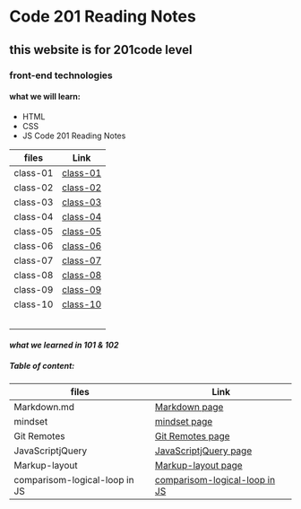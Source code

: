 # Code 201 Reading Notes

## this website is for 201code level

### front-end technologies

#### what we will learn:

* HTML
* CSS
* JS
Code 201 Reading Notes

| files | Link |
| ---  | --- |
| class-01  |  [class-01](https://areenjaradat.github.io/reading-notes/class-01)   |
| class-02  |  [class-02](https://areenjaradat.github.io/reading-notes/class-02)   |
| class-03  |  [class-03](https://areenjaradat.github.io/reading-notes/class-03)   |
| class-04  |  [class-04](https://areenjaradat.github.io/reading-notes/class-04)   |
| class-05  |  [class-05](https://areenjaradat.github.io/reading-notes/class-05)   |
| class-06  |  [class-06](https://areenjaradat.github.io/reading-notes/class-06)   |
| class-07  |  [class-07](https://areenjaradat.github.io/reading-notes/class-07)   |
| class-08  |  [class-08](https://areenjaradat.github.io/reading-notes/class-08)   |
| class-09  |  [class-09](https://areenjaradat.github.io/reading-notes/class-09)   |
| class-10  |  [class-10](https://areenjaradat.github.io/reading-notes/class-10)   |
| |  |
| |  |
| |  |
| |  |
| |  |

#### *what we learned in 101 & 102*

##### Table of content:

| files | Link |
| ---  | --- |
| Markdown.md                  |[Markdown page](https://areenjaradat.github.io/reading-notes/Markdown) |
| mindset                      | [mindset page](https://areenjaradat.github.io/reading-notes/mindset) |
|Git Remotes                   | [Git Remotes page](https://areenjaradat.github.io/reading-notes/Remotes) |
| JavaScriptjQuery             | [JavaScriptjQuery page](https://areenjaradat.github.io/reading-notes/JavaScriptjQuery) |
| Markup-layout                 | [Markup-layout page](https://areenjaradat.github.io/reading-notes/Markup-layout) |
| comparisom-logical-loop in JS | [comparisom-logical-loop in JS](https://areenjaradat.github.io/reading-notes/comp-log-loop) |
